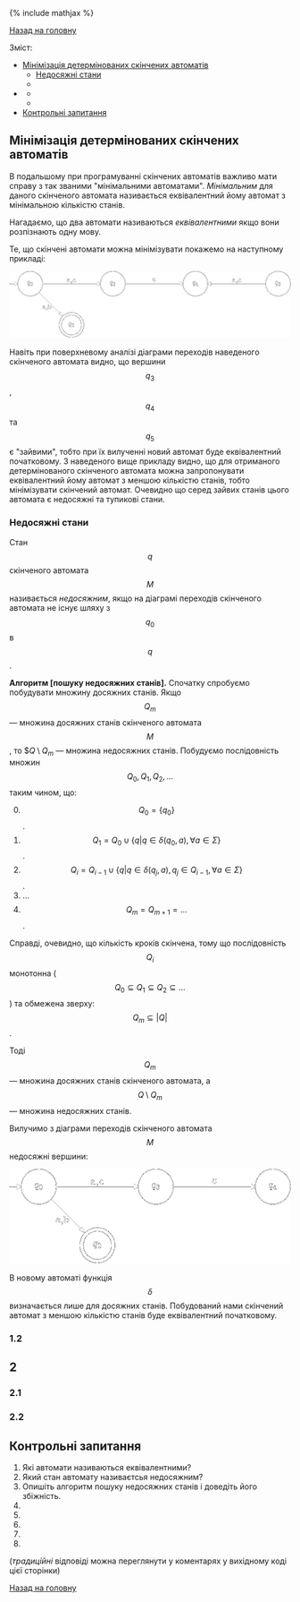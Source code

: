 {% include mathjax %}

[Назад на головну](../README.md)

Зміст:

- [Мінімізація детермінованих скінчених автоматів](#мінімізація-детермінованих-скінчених-автоматів)
	- [Недосяжні стани](#недосяжні-стани)
	-
-
	-
	-
- [Контрольні запитання](#контрольні-запитання)

## Мінімізація детермінованих скінчених автоматів

В подальшому при програмуванні скінчених автоматів важливо мати справу
з так званими "мінімальними автоматами". _Мінімальним_ для даного скінченого
автомата називається еквівалентний йому автомат з мінімальною кількістю станів.

Нагадаємо, що два автомати називаються _еквівалентними_ якщо вони розпізнають одну мову.

Те, що скінчені автомати можна мінімізувати покажемо на наступному прикладі:

![img-4](img-4.png)

Навіть при поверхневому аналізі діаграми переходів наведеного скінченого
автомата видно, що вершини $$q_3$$, $$q_4$$ та $$q_5$$ є "зайвими", тобто при їх вилученні
новий автомат буде еквівалентний початковому. З наведеного вище прикладу
видно, що для отриманого детермінованого скінченого автомата можна
запропонувати еквівалентний йому автомат з меншою кількістю станів, тобто
мінімізувати скінчений автомат. Очевидно що серед зайвих станів цього
автомата є недосяжні та тупикові стани.

### Недосяжні стани

Стан $$q$$ скінченого автомата $$M$$ називається _недосяжним_, якщо на
діаграмі переходів скінченого автомата не існує шляху з $$q_0$$ в $$q$$.

**Алгоритм [пошуку недосяжних станів].** Спочатку спробуємо побудувати множину
досяжних станів. Якщо $$Q_m$$ &mdash; множина досяжних станів скінченого автомата $$M$$, то
$$Q \setminus Q_m$ &mdash; множина недосяжних станів. Побудуємо послідовність множин $$Q_0, Q_1, Q_2, \ldots$$ таким чином, що:

0. $$Q_0 = \{q_0\}$$.
1. $$Q_1 = Q_0 \cup \left\{ q \middle| q \in \delta (q_0, a), \forall a \in \Sigma \right\}$$.
2. $$Q_i = Q_{i-1} \cup \left\{ q \middle| q \in \delta(q_j, a), q_j \in Q_{i-1}, \forall a \in \Sigma \right\}$$.
3. $\ldots$
4. $$Q_m = Q_{m+1} = \ldots$$.

Справді, очевидно, що кількість кроків скінчена, тому що послідовність $$Q_i$$
монотонна ($$Q_0 \subseteq Q_1 \subseteq Q_2 \subseteq \ldots$$) 
та обмежена зверху: $$Q_m \subseteq |Q|$$.

Тоді $$Q_m$$ &mdash; множина досяжних станів скінченого автомата, 
а $$Q\setminus Q_m$$ &mdash; множина недосяжних станів.

Вилучимо з діаграми переходів скінченого автомата $$M$$ недосяжні вершини:

![img-5](img-5.png)

В новому автоматі функція $$\delta$$ визначається лише для досяжних
станів. Побудований нами скінчений автомат з меншою кількістю станів буде
еквівалентний початковому.

### 1.2

## 2

### 2.1

### 2.2

## Контрольні запитання

1. Які автомати називаються еквівалентними?
	<!--ті які задають одну мову-->
2. Який стан автомату називаєтсья недосяжним?
	<!--той у який немає шляху з $$q_0$$ на діаграмі переходів-->
3. Опишіть алгоритм пошуку недосяжних станів і доведіть його збіжність.
4.
	<!-- -->
5.
	<!-- -->
6.
	<!-- -->
7.
	<!-- -->
8.
	<!-- -->

(_традиційні_ відповіді можна переглянути у коментарях у вихідному коді цієї сторінки)

[Назад на головну](../README.md)